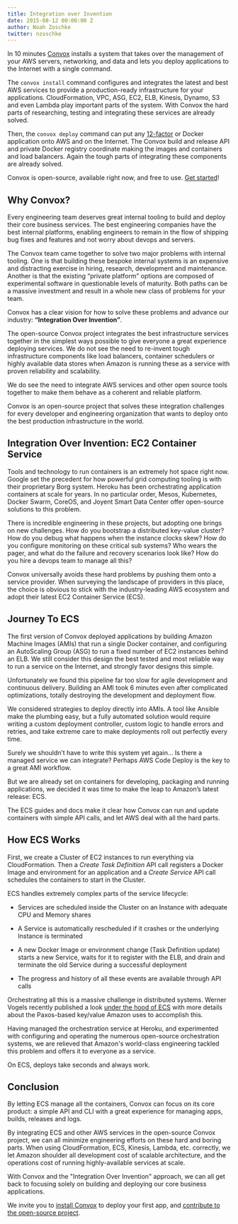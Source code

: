```yaml
---
title: Integration over Invention
date: 2015-08-12 00:00:00 Z
author: Noah Zoschke
twitter: nzoschke
---
```


In 10 minutes [Convox](https://convox.com/) installs a system that takes over the management of your AWS servers, networking, and data and lets you deploy applications to the Internet with a single command.  

<!--more-->

The `convox install` command configures and integrates the latest and best AWS services to provide a production-ready infrastructure for your applications. CloudFormation, VPC, ASG, EC2, ELB, Kinesis, Dynamo, S3 and even Lambda play important parts of the system. With Convox the hard parts of researching, testing and integrating these services are already solved.

Then, the `convox deploy` command can put any [12-factor](http://12factor.net/) or Docker application onto AWS and on the Internet. The Convox build and release API and private Docker registry coordinate making the images and containers and load balancers. Again the tough parts of integrating these components are already solved.

Convox is open-source, available right now, and free to use. [Get started](http://convox.com/docs)!

## Why Convox?

Every engineering team deserves great internal tooling to build and deploy their core business services. The best engineering companies have the best internal platforms, enabling engineers to remain in the flow of shipping bug fixes and features and not worry about devops and servers.

The Convox team came together to solve two major problems with internal tooling. One is that building these bespoke internal systems is an expensive and distracting exercise in hiring, research, development and maintenance. Another is that the existing “private platform” options are composed of experimental software in questionable levels of maturity. Both paths can be a massive investment and result in a whole new class of problems for your team.

Convox has a clear vision for how to solve these problems and advance our industry: **“Integration Over Invention”**. 

The open-source Convox project integrates the best infrastructure services together in the simplest ways possible to give everyone a great experience deploying services. We do not see the need to re-invent tough infrastructure components like load balancers, container schedulers or highly available data stores when Amazon is running these as a service with proven reliability and scalability. 

We do see the need to integrate AWS services and other open source tools together to make them behave as a coherent and reliable platform.

Convox is an open-source project that solves these integration challenges for every developer and engineering organization that wants to deploy onto the best production infrastructure in the world.

## Integration Over Invention: EC2 Container Service

Tools and technology to run containers is an extremely hot space right now. Google set the precedent for how powerful grid computing tooling is with their proprietary Borg system. Heroku has been orchestrating application containers at scale for years. In no particular order, Mesos, Kubernetes, Docker Swarm, CoreOS, and Joyent Smart Data Center offer open-source solutions to this problem.

There is incredible engineering in these projects, but adopting one brings on new challenges. How do you bootstrap a distributed key-value cluster? How do you debug what happens when the instance clocks skew? How do you configure monitoring on these critical sub systems? Who wears the pager, and what do the failure and recovery scenarios look like? How do you hire a devops team to manage all this?

Convox universally avoids these hard problems by pushing them onto a service provider. When surveying the landscape of providers in this place, the choice is obvious to stick with the industry-leading AWS ecosystem and adopt their latest EC2 Container Service (ECS).

## Journey To ECS

The first version of Convox deployed applications by building Amazon Machine Images (AMIs) that run a single Docker container, and configuring an AutoScaling Group (ASG) to run a fixed number of EC2 instances behind an ELB. We still consider this design the best tested and most reliable way to run a service on the Internet, and strongly favor designs this simple.

Unfortunately we found this pipeline far too slow for agile development and continuous delivery. Building an AMI took 6 minutes even after complicated optimizations, totally destroying the development and deployment flow.

We considered strategies to deploy directly into AMIs. A tool like Ansible make the plumbing easy, but a fully automated solution would require writing a custom deployment controller, custom logic to handle errors and retries, and take extreme care to make deployments roll out perfectly every time.

Surely we shouldn’t have to write this system yet again… Is there a managed service we can integrate? Perhaps AWS Code Deploy is the key to a great AMI workflow.

But we are already set on containers for developing, packaging and running applications, we decided it was time to make the leap to Amazon’s latest release: ECS.

The ECS guides and docs make it clear how Convox can run and update containers with simple API calls, and let AWS deal with all the hard parts.

## How ECS Works

First, we create a Cluster of EC2 instances to run everything via CloudFormation. Then a _Create Task Definition_ API call registers a Docker Image and environment for an application and a _Create Service_ API call schedules the containers to start in the Cluster. 

ECS handles extremely complex parts of the service lifecycle:

*   Services are scheduled inside the Cluster on an Instance with adequate CPU and Memory shares
*   A Service is automatically rescheduled if it crashes or the underlying Instance is terminated  

*   A new Docker Image or environment change (Task Definition update) starts a new Service, waits for it to register with the ELB, and drain and terminate the old Service during a successful deployment  

*   The progress and history of all these events are available through API calls

Orchestrating all this is a massive challenge in distributed systems. Werner Vogels recently published a look [under the hood of ECS](http://www.allthingsdistributed.com/2015/07/under-the-hood-of-the-amazon-ec2-container-service.html) with more details about the Paxos-based key/value Amazon uses to accomplish this.

Having managed the orchestration service at Heroku, and experimented with configuring and operating the numerous open-source orchestration systems, we are relieved that Amazon's world-class engineering tackled this problem and offers it to everyone as a service.

On ECS, deploys take seconds and always work.

## Conclusion

By letting ECS manage all the containers, Convox can focus on its core product: a simple API and CLI with a great experience for managing apps, builds, releases and logs.

By integrating ECS and other AWS services in the open-source Convox project, we can all minimize engineering efforts on these hard and boring parts. When using CloudFormation, ECS, Kinesis, Lambda, etc. correctly, we let Amazon shoulder all development cost of scalable architecture, and the operations cost of running highly-available services at scale.

With Convox and the "Integration Over Invention" approach, we can all get back to focusing solely on building and deploying our core business applications.

We invite you to [install Convox](http://convox.com/docs) to deploy your first app, and [contribute to the open-source project](https://github.com/convox/).
